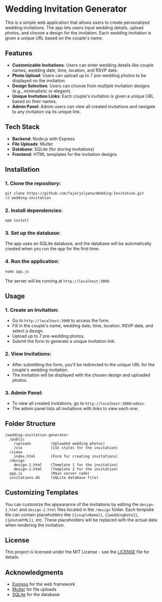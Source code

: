 # Wedding Invitation Generator

This is a simple web application that allows users to create personalized wedding invitations. The app lets users input wedding details, upload photos, and choose a design for the invitation. Each wedding invitation is given a unique URL based on the couple's name.

## Features

- **Customizable Invitations**: Users can enter wedding details like couple names, wedding date, time, location, and RSVP date.
- **Photo Upload**: Users can upload up to 7 pre-wedding photos to be displayed on the invitation.
- **Design Selection**: Users can choose from multiple invitation designs (e.g., minimalistic or elegant).
- **Unique Invitation Links**: Each couple's invitation is given a unique URL based on their names.
- **Admin Panel**: Admin users can view all created invitations and navigate to any invitation via its unique link.

## Tech Stack

- **Backend**: Node.js with Express
- **File Uploads**: Multer
- **Database**: SQLite (for storing invitations)
- **Frontend**: HTML templates for the invitation designs

## Installation

### 1. Clone the repository:

```bash
git clone https://github.com/fajarjulyana/Wedding-Invitation.git
cd wedding-invitation
```

### 2. Install dependencies:

```bash
npm install
```

### 3. Set up the database:

The app uses an SQLite database, and the database will be automatically created when you run the app for the first time.

### 4. Run the application:

```bash
node app.js
```

The server will be running at `http://localhost:3000`.

## Usage

### 1. **Create an Invitation**:
   - Go to `http://localhost:3000` to access the form.
   - Fill in the couple's name, wedding date, time, location, RSVP date, and select a design.
   - Upload up to 7 pre-wedding photos.
   - Submit the form to generate a unique invitation link.

### 2. **View Invitations**:
   - After submitting the form, you’ll be redirected to the unique URL for the couple's wedding invitation.
   - The invitation will be displayed with the chosen design and uploaded photos.

### 3. **Admin Panel**:
   - To view all created invitations, go to `http://localhost:3000/admin`.
   - The admin panel lists all invitations with links to view each one.

## Folder Structure

```
/wedding-invitation-generator
  /public
    /uploads         (Uploaded wedding photos)
    /css             (CSS styles for the invitation)
  /views
    index.html       (Form for creating invitations)
  /design
    design-1.html    (Template 1 for the invitation)
    design-2.html    (Template 2 for the invitation)
  app.js             (Main server code)
  invitations.db     (SQLite database file)
```

## Customizing Templates

You can customize the appearance of the invitations by editing the `design-1.html` and `design-2.html` files located in the `/design` folder. Each template file can contain placeholders like `{{coupleName}}`, `{{weddingDate}}`, `{{photoHTML}}`, etc. These placeholders will be replaced with the actual data when rendering the invitation.

## License

This project is licensed under the MIT License - see the [LICENSE](LICENSE) file for details.

## Acknowledgments

- [Express](https://expressjs.com/) for the web framework
- [Multer](https://www.npmjs.com/package/multer) for file uploads
- [SQLite](https://www.sqlite.org/) for the database

